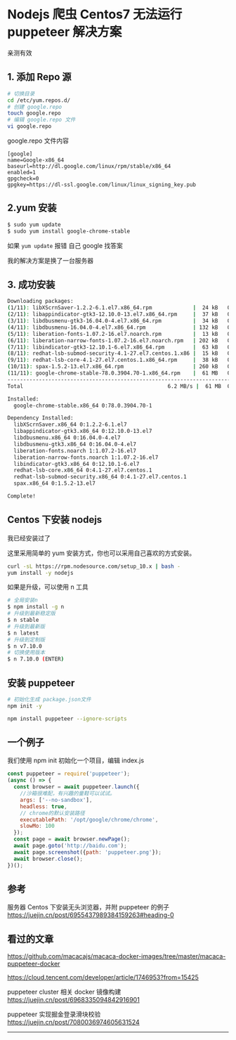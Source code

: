 # Nodejs 爬虫 Centos7 无法运行 puppeteer 解决方案

亲测有效

## 1. 添加 Repo 源

```bash
# 切换目录
cd /etc/yum.repos.d/
# 创建 google.repo
touch google.repo
# 编辑 google.repo 文件
vi google.repo
```

google.repo 文件内容

```repo
[google]
name=Google-x86_64
baseurl=http://dl.google.com/linux/rpm/stable/x86_64
enabled=1
gpgcheck=0
gpgkey=https://dl-ssl.google.com/linux/linux_signing_key.pub
```

## 2.yum 安装

```bash
$ sudo yum update
$ sudo yum install google-chrome-stable
```

如果 `yum update` 报错 自己 google 找答案

我的解决方案是换了一台服务器

## 3. 成功安装

```bash
Downloading packages:
(1/11): libXScrnSaver-1.2.2-6.1.el7.x86_64.rpm             |  24 kB   00:00
(2/11): libappindicator-gtk3-12.10.0-13.el7.x86_64.rpm     |  37 kB   00:00
(3/11): libdbusmenu-gtk3-16.04.0-4.el7.x86_64.rpm          |  34 kB   00:00
(4/11): libdbusmenu-16.04.0-4.el7.x86_64.rpm               | 132 kB   00:00
(5/11): liberation-fonts-1.07.2-16.el7.noarch.rpm          |  13 kB   00:00
(6/11): liberation-narrow-fonts-1.07.2-16.el7.noarch.rpm   | 202 kB   00:00
(7/11): libindicator-gtk3-12.10.1-6.el7.x86_64.rpm         |  63 kB   00:00
(8/11): redhat-lsb-submod-security-4.1-27.el7.centos.1.x86 |  15 kB   00:00
(9/11): redhat-lsb-core-4.1-27.el7.centos.1.x86_64.rpm     |  38 kB   00:01
(10/11): spax-1.5.2-13.el7.x86_64.rpm                      | 260 kB   00:01
(11/11): google-chrome-stable-78.0.3904.70-1.x86_64.rpm    |  61 MB   00:09
--------------------------------------------------------------------------------
Total                                              6.2 MB/s |  61 MB  00:09

Installed:
  google-chrome-stable.x86_64 0:78.0.3904.70-1

Dependency Installed:
  libXScrnSaver.x86_64 0:1.2.2-6.1.el7
  libappindicator-gtk3.x86_64 0:12.10.0-13.el7
  libdbusmenu.x86_64 0:16.04.0-4.el7
  libdbusmenu-gtk3.x86_64 0:16.04.0-4.el7
  liberation-fonts.noarch 1:1.07.2-16.el7
  liberation-narrow-fonts.noarch 1:1.07.2-16.el7
  libindicator-gtk3.x86_64 0:12.10.1-6.el7
  redhat-lsb-core.x86_64 0:4.1-27.el7.centos.1
  redhat-lsb-submod-security.x86_64 0:4.1-27.el7.centos.1
  spax.x86_64 0:1.5.2-13.el7

Complete!
```

## Centos 下安装 nodejs

我已经安装过了

这里采用简单的 yum 安装方式，你也可以采用自己喜欢的方式安装。

```bash
curl -sL https://rpm.nodesource.com/setup_10.x | bash -
yum install -y nodejs
```

如果是升级，可以使用 n 工具

```bash
# 全局安装n
$ npm install -g n
# 升级到最新稳定版
$ n stable
# 升级到最新版
$ n latest
# 升级到定制版
$ n v7.10.0
# 切换使用版本
$ n 7.10.0 (ENTER)
```

## 安装 puppeteer

```bash
# 初始化生成 package.json文件
npm init -y
```

```bash
npm install puppeteer --ignore-scripts
```

## 一个例子

我们使用 npm init 初始化一个项目，编辑 index.js

```js
const puppeteer = require('puppeteer');
(async () => {
  const browser = await puppeteer.launch({
    //沙箱很难配，有兴趣的童鞋可以试试。
    args: ['--no-sandbox'],
    headless: true,
    // chrome的默认安装路径
    executablePath: '/opt/google/chrome/chrome',
    slowMo: 100
  });
  const page = await browser.newPage();
  await page.goto('http://baidu.com');
  await page.screenshot({path: 'puppeteer.png'});
  await browser.close();
})();
```

## 参考

服务器 Centos 下安装无头浏览器，并附 puppeteer 的例子 https://juejin.cn/post/6955437989384159263#heading-0

## 看过的文章

https://github.com/macacajs/macaca-docker-images/tree/master/macaca-puppeteer-docker

https://cloud.tencent.com/developer/article/1746953?from=15425

puppeteer cluster 相关 docker 镜像构建 https://juejin.cn/post/6968335094842916901

puppeteer 实现掘金登录滑块校验 https://juejin.cn/post/7080036974605631524

---
